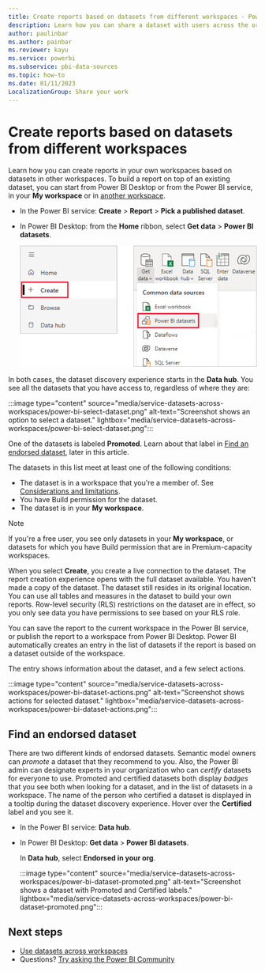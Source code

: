 ```yaml
---
title: Create reports based on datasets from different workspaces - Power BI
description: Learn how you can share a dataset with users across the organization. Then they can build reports based on your dataset in their own workspaces.
author: paulinbar
ms.author: painbar
ms.reviewer: kayu
ms.service: powerbi
ms.subservice: pbi-data-sources
ms.topic: how-to
ms.date: 01/11/2023
LocalizationGroup: Share your work
---
```

# Create reports based on datasets from different workspaces

Learn how you can create reports in your own workspaces based on datasets in other workspaces. To build a report on top of an existing dataset, you can start from Power BI Desktop or from the Power BI service, in your **My workspace** or in [another workspace](../collaborate-share/service-create-the-new-workspaces.md).

- In the Power BI service: **Create** > **Report** > **Pick a published dataset**.
- In Power BI Desktop: from the **Home** ribbon, select **Get data** > **Power BI datasets**.

  ![Screenshot shows how to connect to an existing dataset in the Power BI service and Power BI Desktop.](media/service-datasets-across-workspaces/power-bi-connect-dataset-pk.png)

In both cases, the dataset discovery experience starts in the **Data hub**. You see all the datasets that you have access to, regardless of where they are:

:::image type="content" source="media/service-datasets-across-workspaces/power-bi-select-dataset.png" alt-text="Screenshot shows an option to select a dataset." lightbox="media/service-datasets-across-workspaces/power-bi-select-dataset.png":::

One of the datasets is labeled **Promoted**. Learn about that label in [Find an endorsed dataset](#find-an-endorsed-dataset), later in this article.

The datasets in this list meet at least one of the following conditions:

- The dataset is in a workspace that you're a member of. See [Considerations and limitations](service-datasets-across-workspaces.md#considerations-and-limitations).
- You have Build permission for the dataset.
- The dataset is in your **My workspace**.

> [!NOTE]
> If you're a free user, you see only datasets in your **My workspace**, or datasets for which you have Build permission that are in Premium-capacity workspaces.

When you select **Create**, you create a live connection to the dataset. The report creation experience opens with the full dataset available. You haven't made a copy of the dataset. The dataset still resides in its original location. You can use all tables and measures in the dataset to build your own reports. Row-level security (RLS) restrictions on the dataset are in effect, so you only see data you have permissions to see based on your RLS role.

You can save the report to the current workspace in the Power BI service, or publish the report to a workspace from Power BI Desktop. Power BI automatically creates an entry in the list of datasets if the report is based on a dataset outside of the workspace.

The entry shows information about the dataset, and a few select actions.

:::image type="content" source="media/service-datasets-across-workspaces/power-bi-dataset-actions.png" alt-text="Screenshot shows actions for selected dataset." lightbox="media/service-datasets-across-workspaces/power-bi-dataset-actions.png":::

## Find an endorsed dataset

There are two different kinds of endorsed datasets. Semantic model owners can *promote* a dataset that they recommend to you. Also, the Power BI admin can designate experts in your organization who can *certify* datasets for everyone to use. Promoted and certified datasets both display *badges* that you see both when looking for a dataset, and in the list of datasets in a workspace. The name of the person who certified a dataset is displayed in a tooltip during the dataset discovery experience. Hover over the **Certified** label and you see it.

- In the Power BI service: **Data hub**.
- In Power BI Desktop: **Get data** > **Power BI datasets**.

  In **Data hub**, select **Endorsed in your org**.

  :::image type="content" source="media/service-datasets-across-workspaces/power-bi-dataset-promoted.png" alt-text="Screenshot shows a dataset with Promoted and Certified labels." lightbox="media/service-datasets-across-workspaces/power-bi-dataset-promoted.png":::

## Next steps

- [Use datasets across workspaces](service-datasets-across-workspaces.md)
- Questions? [Try asking the Power BI Community](https://community.powerbi.com/)
